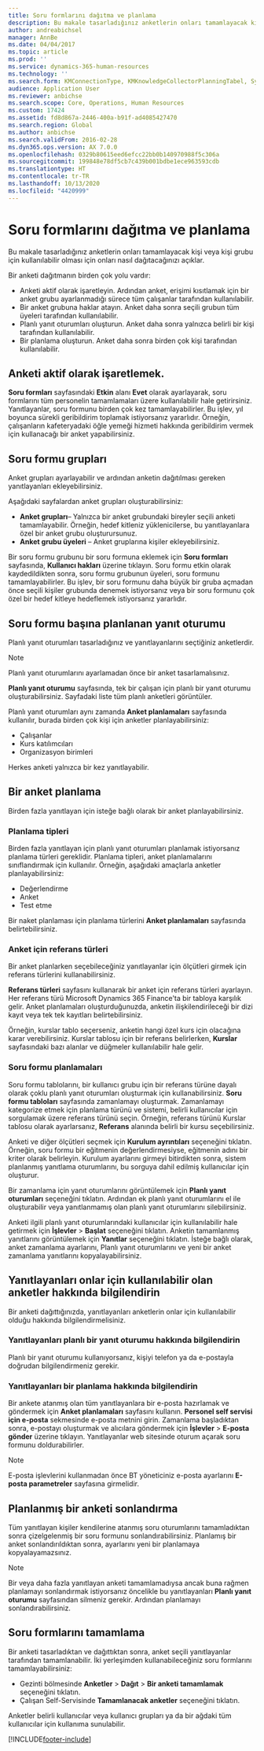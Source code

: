 ```yaml
---
title: Soru formlarını dağıtma ve planlama
description: Bu makale tasarladığınız anketlerin onları tamamlayacak kişi veya kişi grubu için kullanılabilir olması için onları nasıl dağıtacağınızı açıklar.
author: andreabichsel
manager: AnnBe
ms.date: 04/04/2017
ms.topic: article
ms.prod: ''
ms.service: dynamics-365-human-resources
ms.technology: ''
ms.search.form: KMConnectionType, KMKnowledgeCollectorPlanningTabel, SysEmailParameters, HcmLearningWorkspace
audience: Application User
ms.reviewer: anbichse
ms.search.scope: Core, Operations, Human Resources
ms.custom: 17424
ms.assetid: fd8d867a-2446-400a-b91f-ad4085427470
ms.search.region: Global
ms.author: anbichse
ms.search.validFrom: 2016-02-28
ms.dyn365.ops.version: AX 7.0.0
ms.openlocfilehash: 0329b80615eed6efcc22bb0b140970988f5c306a
ms.sourcegitcommit: 199848e78df5cb7c439b001bdbe1ece963593cdb
ms.translationtype: HT
ms.contentlocale: tr-TR
ms.lasthandoff: 10/13/2020
ms.locfileid: "4420999"
---
```

# <a name="distribute-and-schedule-questionnaires"></a>Soru formlarını dağıtma ve planlama

Bu makale tasarladığınız anketlerin onları tamamlayacak kişi veya kişi grubu için kullanılabilir olması için onları nasıl dağıtacağınızı açıklar. 

Bir anketi dağıtmanın birden çok yolu vardır:

-   Anketi aktif olarak işaretleyin. Ardından anket, erişimi kısıtlamak için bir anket grubu ayarlanmadığı sürece tüm çalışanlar tarafından kullanılabilir.
-   Bir anket grubuna haklar atayın. Anket daha sonra seçili grubun tüm üyeleri tarafından kullanılabilir.
-   Planlı yanıt oturumları oluşturun. Anket daha sonra yalnızca belirli bir kişi tarafından kullanılabilir.
-   Bir planlama oluşturun. Anket daha sonra birden çok kişi tarafından kullanılabilir.

## <a name="marking-a-questionnaire-as-active"></a>Anketi aktif olarak işaretlemek.

**Soru formları** sayfasındaki **Etkin** alanı **Evet** olarak ayarlayarak, soru formlarını tüm personelin tamamlamaları üzere kullanılabilir hale getirirsiniz. Yanıtlayanlar, soru formunu birden çok kez tamamlayabilirler. Bu işlev, yıl boyunca sürekli geribildirim toplamak istiyorsanız yararlıdır. Örneğin, çalışanların kafeteryadaki öğle yemeği hizmeti hakkında geribildirim vermek için kullanacağı bir anket yapabilirsiniz.

## <a name="questionnaire-groups"></a>Soru formu grupları

Anket grupları ayarlayabilir ve ardından anketin dağıtılması gereken yanıtlayanları ekleyebilirsiniz. 

Aşağıdaki sayfalardan anket grupları oluşturabilirsiniz:

-   **Anket grupları**– Yalnızca bir anket grubundaki bireyler seçili anketi tamamlayabilir. Örneğin, hedef kitleniz yüklenicilerse, bu yanıtlayanlara özel bir anket grubu oluşturursunuz.
-   **Anket grubu üyeleri** – Anket gruplarına kişiler ekleyebilirsiniz.

Bir soru formu grubunu bir soru formuna eklemek için **Soru formları** sayfasında, **Kullanıcı hakları** üzerine tıklayın. Soru formu etkin olarak kaydedildikten sonra, soru formu grubunun üyeleri, soru formunu tamamlayabilirler. Bu işlev, bir soru formunu daha büyük bir gruba açmadan önce seçili kişiler grubunda denemek istiyorsanız veya bir soru formunu çok özel bir hedef kitleye hedeflemek istiyorsanız yararlıdır.

## <a name="planned-answer-sessions-in-a-questionnaire"></a>Soru formu başına planlanan yanıt oturumu

Planlı yanıt oturumları tasarladığınız ve yanıtlayanlarını seçtiğiniz anketlerdir. 

> [!NOTE]
> Planlı yanıt oturumlarını ayarlamadan önce bir anket tasarlamalısınız. 

**Planlı yanıt oturumu** sayfasında, tek bir çalışan için planlı bir yanıt oturumu oluşturabilirsiniz. Sayfadaki liste tüm planlı anketleri görüntüler. 

Planlı yanıt oturumları aynı zamanda **Anket planlamaları** sayfasında kullanılır, burada birden çok kişi için anketler planlayabilirsiniz:

-   Çalışanlar
-   Kurs katılımcıları
-   Organizasyon birimleri

Herkes anketi yalnızca bir kez yanıtlayabilir.

## <a name="scheduling-a-questionnaire"></a>Bir anket planlama

Birden fazla yanıtlayan için isteğe bağlı olarak bir anket planlayabilirsiniz.

### <a name="planning-types"></a>Planlama tipleri

Birden fazla yanıtlayan için planlı yanıt oturumları planlamak istiyorsanız planlama türleri gereklidir. Planlama tipleri, anket planlamalarını sınıflandırmak için kullanılır. Örneğin, aşağıdaki amaçlarla anketler planlayabilirsiniz:

-   Değerlendirme
-   Anket
-   Test etme

Bir naket planlaması için planlama türlerini **Anket planlamaları** sayfasında belirtebilirsiniz.

### <a name="reference-types-for-questionnaire"></a>Anket için referans türleri

Bir anket planlarken seçebileceğiniz yanıtlayanlar için ölçütleri girmek için referans türlerini kullanabilirsiniz. 

**Referans türleri** sayfasını kullanarak bir anket için referans türleri ayarlayın. Her referans türü Microsoft Dynamics 365 Finance'ta bir tabloya karşılık gelir. Anket planlamaları oluşturduğunuzda, anketin ilişkilendirileceği bir dizi kayıt veya tek tek kayıtları belirtebilirsiniz. 

Örneğin, kurslar tablo seçerseniz, anketin hangi özel kurs için olacağına karar verebilirsiniz. Kurslar tablosu için bir referans belirlerken, **Kurslar** sayfasındaki bazı alanlar ve düğmeler kullanılabilir hale gelir.

### <a name="questionnaire-schedules"></a>Soru formu planlamaları

Soru formu tablolarını, bir kullanıcı grubu için bir referans türüne dayalı olarak çoklu planlı yanıt oturumları oluşturmak için kullanabilirsiniz. **Soru formu tabloları** sayfasında zamanlamayı oluşturmak. Zamanlamayı kategorize etmek için planlama türünü ve sistemi, belirli kullanıcılar için sorgulamak üzere referans türünü seçin. Örneğin, referans türünü Kurslar tablosu olarak ayarlarsanız, **Referans** alanında belirli bir kursu seçebilirsiniz. 

Anketi ve diğer ölçütleri seçmek için **Kurulum ayrıntıları** seçeneğini tıklatın. Örneğin, soru formu bir eğitmenin değerlendirmesiyse, eğitmenin adını bir kriter olarak belirleyin. Kurulum ayarlarını girmeyi bitirdikten sonra, sistem planlanmış yanıtlama oturumlarını, bu sorguya dahil edilmiş kullanıcılar için oluşturur. 

Bir zamanlama için yanıt oturumlarını görüntülemek için **Planlı yanıt oturumları** seçeneğini tıklatın. Ardından ek planlı yanıt oturumlarını el ile oluşturabilir veya yanıtlanmamış olan planlı yanıt oturumlarını silebilirsiniz. 

Anketi ilgili planlı yanıt oturumlarındaki kullanıcılar için kullanılabilir hale getirmek için **İşlevler** &gt; **Başlat** seçeneğini tıklatın. Anketin tamamlanmış yanıtlarını görüntülemek için **Yanıtlar** seçeneğini tıklatın. İsteğe bağlı olarak, anket zamanlama ayarlarını, Planlı yanıt oturumlarını ve yeni bir anket zamanlama yanıtlarını kopyalayabilirsiniz.

## <a name="notifying-respondents-about-questionnaires-that-are-available-to-them"></a>Yanıtlayanları onlar için kullanılabilir olan anketler hakkında bilgilendirin
Bir anketi dağıttığınızda, yanıtlayanları anketlerin onlar için kullanılabilir olduğu hakkında bilgilendirmelisiniz. 

### <a name="notifying-respondents-about-a-planned-answer-session"></a>Yanıtlayanları planlı bir yanıt oturumu hakkında bilgilendirin

Planlı bir yanıt oturumu kullanıyorsanız, kişiyi telefon ya da e-postayla doğrudan bilgilendirmeniz gerekir.

### <a name="notifying-respondents-about-a-scheduling"></a>Yanıtlayanları bir planlama hakkında bilgilendirin

Bir ankete atanmış olan tüm yanıtlayanlara bir e-posta hazırlamak ve göndermek için **Anket planlamaları** sayfasını kullanın. **Personel self servisi için e-posta** sekmesinde e-posta metnini girin. Zamanlama başladıktan sonra, e-postayı oluşturmak ve alıcılara göndermek için **İşlevler** &gt; **E-posta gönder** üzerine tıklayın. Yanıtlayanlar web sitesinde oturum açarak soru formunu doldurabilirler. 

> [!NOTE]
> E-posta işlevlerini kullanmadan önce BT yöneticiniz e-posta ayarlarını **E-posta parametreler** sayfasına girmelidir.

## <a name="ending-a-scheduled-questionnaire"></a>Planlanmış bir anketi sonlandırma

Tüm yanıtlayan kişiler kendilerine atanmış soru oturumlarını tamamladıktan sonra çizelgelenmiş bir soru formunu sonlandırabilirsiniz. Planlamış bir anket sonlandırıldıktan sonra, ayarlarını yeni bir planlamaya kopyalayamazsınız. 

> [!NOTE]
>   Bir veya daha fazla yanıtlayan anketi tamamlamadıysa ancak buna rağmen planlamayı sonlandırmak istiyorsanız öncelikle bu yanıtlayanları **Planlı yanıt oturumu** sayfasından silmeniz gerekir. Ardından planlamayı sonlandırabilirsiniz.

## <a name="completing-questionnaires"></a>Soru formlarını tamamlama

Bir anketi tasarladıktan ve dağıttıktan sonra, anket seçili yanıtlayanlar tarafından tamamlanabilir. İki yerleşimden kullanabileceğiniz soru formlarını tamamlayabilirsiniz:

-   Gezinti bölmesinde **Anketler** &gt; **Dağıt** &gt; **Bir anketi tamamlamak** seçeneğini tıklatın.
-   Çalışan Self-Servisinde **Tamamlanacak anketler** seçeneğini tıklatın.

Anketler belirli kullanıcılar veya kullanıcı grupları ya da bir ağdaki tüm kullanıcılar için kullanıma sunulabilir.




[!INCLUDE[footer-include](../includes/footer-banner.md)]